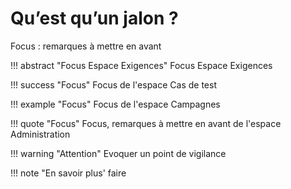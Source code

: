 # Qu’est qu’un jalon ?

Focus : remarques à mettre en avant

!!! abstract "Focus Espace Exigences" 
	Focus Espace Exigences
	
!!! success "Focus" 
	Focus de l'espace Cas de test

!!! example "Focus" 
	Focus de l'espace Campagnes
	
!!! quote "Focus" 
	Focus, remarques à mettre en avant de l'espace Administration

!!! warning "Attention" 
	Evoquer un point de vigilance

!!! note "En savoir plus'
	faire 



<!--stackedit_data:
eyJoaXN0b3J5IjpbLTExMTgzNzY2MDgsLTMyMzkxOTgzMSwyMD
MwMTc2NTY5XX0=
-->